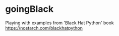 # goingBlack
Playing with examples from 'Black Hat Python' book
https://nostarch.com/blackhatpython
